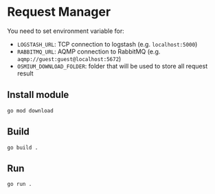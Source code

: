 # Request Manager

You need to set environment variable for:
- `LOGSTASH_URL`: TCP connection to logstash (e.g. `localhost:5000`)
- `RABBITMQ_URL`: AQMP connection to RabbitMQ (e.g. `aqmp://guest:guest@localhost:5672`)
- `OSMIUM_DOWNLOAD_FOLDER`: folder that will be used to store all request result

## Install module
```
go mod download
```

## Build
```
go build .
```

## Run
```
go run .
```
